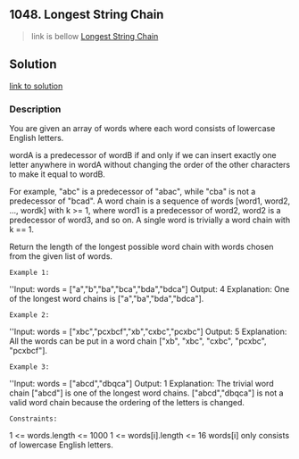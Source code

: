 ## 1048. Longest String Chain
 >link is bellow
[Longest String Chain](https://leetcode.com/problems/longest-string-chain/)


## Solution
[link to solution](./longest-string-chain.js)

### Description
You are given an array of words where each word consists of lowercase English letters.

wordA is a predecessor of wordB if and only if we can insert exactly one letter anywhere in wordA without changing the order of the other characters to make it equal to wordB.

For example, "abc" is a predecessor of "abac", while "cba" is not a predecessor of "bcad".
A word chain is a sequence of words [word1, word2, ..., wordk] with k >= 1, where word1 is a predecessor of word2, word2 is a predecessor of word3, and so on. A single word is trivially a word chain with k == 1.

Return the length of the longest possible word chain with words chosen from the given list of words.

 

    Example 1:

''Input: words = ["a","b","ba","bca","bda","bdca"]
Output: 4
Explanation: One of the longest word chains is ["a","ba","bda","bdca"].

    Example 2:

''Input: words = ["xbc","pcxbcf","xb","cxbc","pcxbc"]
Output: 5
Explanation: All the words can be put in a word chain ["xb", "xbc", "cxbc", "pcxbc", "pcxbcf"].

    Example 3:

''Input: words = ["abcd","dbqca"]
Output: 1
Explanation: The trivial word chain ["abcd"] is one of the longest word chains.
["abcd","dbqca"] is not a valid word chain because the ordering of the letters is changed.
 


    Constraints:

1 <= words.length <= 1000
1 <= words[i].length <= 16
words[i] only consists of lowercase English letters.
